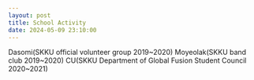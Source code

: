```yaml
---
layout: post
title: School Activity
date: 2024-05-09 23:10:00
---
```


Dasomi(SKKU official volunteer group 2019~2020)
Moyeolak(SKKU band club 2019~2020)
CU(SKKU Department of Global Fusion Student Council 2020~2021)

